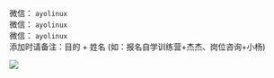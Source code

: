 

微信：  `ayolinux` <br>
微信：  `ayolinux` <br>
微信：  `ayolinux` <br>
添加时请备注：目的 + 姓名 (如：报名自学训练营+杰杰、岗位咨询+小杨)

![](/wechat.jpg)
